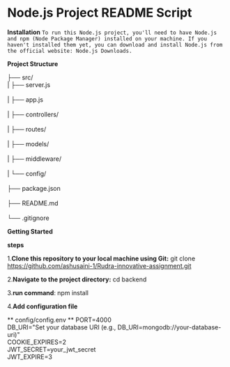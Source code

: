 # Node.js Project README Script

**Installation**
`To run this Node.js project, you'll need to have Node.js and npm (Node Package Manager) installed on your machine. If you haven't installed them yet, you can download and install Node.js from the official website: Node.js Downloads.`

**Project Structure**

  ├── src/<br>
  |   ├── server.js    <br>      
  |   ├── app.js       <br>     
  |   ├── controllers/ <br>      
  |   ├── routes/      <br>     
  |   ├── models/     <br>     
  |   ├── middleware/ <br>     
  |   └── config/     <br>     
  ├── package.json    <br>     
  ├── README.md      <br>      
  └── .gitignore    <br>        


**Getting Started**

**steps**


1.**Clone this repository to your local machine using Git:**
git clone https://github.com/ashusaini-1/Rudra-innovative-assignment.git

2.**Navigate to the project directory:**
  cd backend
 
3.**run command**:
  npm install

4.**Add configuration file**

** config/config.env **
 PORT=4000<br>
 DB_URI="Set your database URI (e.g., DB_URI=mongodb://your-database-uri)"<br>
 COOKIE_EXPIRES=2<br>
 JWT_SECRET=your_jwt_secret<br>
 JWT_EXPIRE=3<br>



